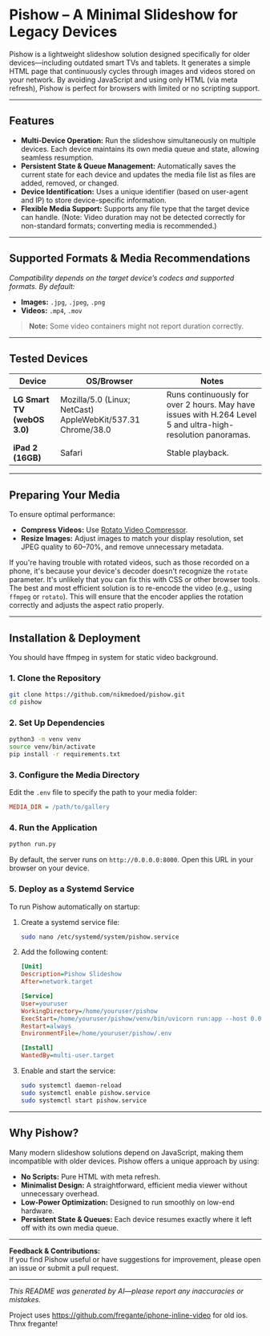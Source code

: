 # Pishow – A Minimal Slideshow for Legacy Devices

Pishow is a lightweight slideshow solution designed specifically for older devices—including outdated smart TVs and
tablets. It generates a simple HTML page that continuously cycles through images and videos stored on your network. By
avoiding JavaScript and using only HTML (via meta refresh), Pishow is perfect for browsers with limited or no scripting
support.

---

## Features

- **Multi-Device Operation:** Run the slideshow simultaneously on multiple devices. Each device maintains its own media
  queue and state, allowing seamless resumption.
- **Persistent State & Queue Management:** Automatically saves the current state for each device and updates the media
  file list as files are added, removed, or changed.
- **Device Identification:** Uses a unique identifier (based on user-agent and IP) to store device-specific information.
- **Flexible Media Support:** Supports any file type that the target device can handle. (Note: Video duration may not be
  detected correctly for non-standard formats; converting media is recommended.)

---

## Supported Formats & Media Recommendations

*Compatibility depends on the target device’s codecs and supported formats. By default:*

- **Images:** `.jpg`, `.jpeg`, `.png`
- **Videos:** `.mp4`, `.mov`

> **Note:** Some video containers might not report duration correctly.

---

## Tested Devices

| Device                      | OS/Browser                                                  | Notes                                                                                                       |
|-----------------------------|-------------------------------------------------------------|-------------------------------------------------------------------------------------------------------------|
| **LG Smart TV (webOS 3.0)** | Mozilla/5.0 (Linux; NetCast) AppleWebKit/537.31 Chrome/38.0 | Runs continuously for over 2 hours. May have issues with H.264 Level 5 and ultra-high-resolution panoramas. |
| **iPad 2 (16GB)**           | Safari                                                      | Stable playback.                                                                                            |

---

## Preparing Your Media

To ensure optimal performance:

- **Compress Videos:** Use [Rotato Video Compressor](https://tools.rotato.app/compress).
- **Resize Images:** Adjust images to match your display resolution, set JPEG quality to 60–70%, and remove unnecessary
  metadata.

If you're having trouble with rotated videos, such as those recorded on a phone, it's because your device's decoder
doesn't recognize the `rotate` parameter. It's unlikely that you can fix this with CSS or other browser tools. The best
and most efficient solution is to re-encode the video (e.g., using `ffmpeg` or `rotato`). This will ensure that the
encoder applies the rotation correctly and adjusts the aspect ratio properly.

---

## Installation & Deployment

You should have ffmpeg in system for static video background.

### 1. Clone the Repository

```sh
git clone https://github.com/nikmedoed/pishow.git
cd pishow
```

### 2. Set Up Dependencies

```sh
python3 -m venv venv
source venv/bin/activate
pip install -r requirements.txt
```

### 3. Configure the Media Directory

Edit the `.env` file to specify the path to your media folder:

```ini
MEDIA_DIR = /path/to/gallery
```

### 4. Run the Application

```sh
python run.py
```

By default, the server runs on `http://0.0.0.0:8000`. Open this URL in your browser on your device.

### 5. Deploy as a Systemd Service

To run Pishow automatically on startup:

1. Create a systemd service file:
   ```sh
   sudo nano /etc/systemd/system/pishow.service
   ```

2. Add the following content:
   ```ini
   [Unit]
   Description=Pishow Slideshow
   After=network.target

   [Service]
   User=youruser
   WorkingDirectory=/home/youruser/pishow
   ExecStart=/home/youruser/pishow/venv/bin/uvicorn run:app --host 0.0.0.0 --port 8000 --reload=false
   Restart=always
   EnvironmentFile=/home/youruser/pishow/.env

   [Install]
   WantedBy=multi-user.target
   ```

3. Enable and start the service:
   ```sh
   sudo systemctl daemon-reload
   sudo systemctl enable pishow.service
   sudo systemctl start pishow.service
   ```

---

## Why Pishow?

Many modern slideshow solutions depend on JavaScript, making them incompatible with older devices. Pishow offers a
unique approach by using:

- **No Scripts:** Pure HTML with meta refresh.
- **Minimalist Design:** A straightforward, efficient media viewer without unnecessary overhead.
- **Low-Power Optimization:** Designed to run smoothly on low-end hardware.
- **Persistent State & Queues:** Each device resumes exactly where it left off with its own media queue.

---

**Feedback & Contributions:**  
If you find Pishow useful or have suggestions for improvement, please open an issue or submit a pull request.

---

*This README was generated by AI—please report any inaccuracies or mistakes.*

Project uses https://github.com/fregante/iphone-inline-video for old ios. Thnx fregante!